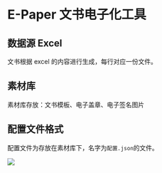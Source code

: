# E-Paper 文书电子化工具

## 数据源 Excel
文书根据 excel 的内容进行生成，每行对应一份文件。

## 素材库
素材库存放：文书模板、电子盖章、电子签名图片

## 配置文件格式
配置文件为存放在素材库下，名字为`配置.json`的文件。

![](http://ws2.sinaimg.cn/large/74310c3dly1fwyvy7c32gj21f40xc0vk.jpg)
